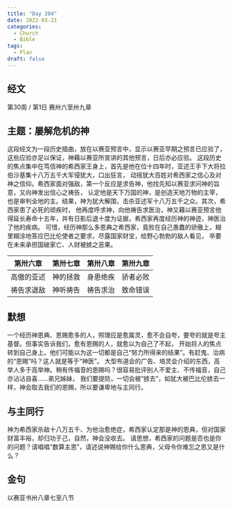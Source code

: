 ```yaml
---
title: "Day 204"
date: 2022-03-21
categories:
  - Church
  - Bible
tags:
  - Plan
draft: false
---
```


## 经文
第30周 / 第1日 赛卅六至卅九章

## 主题：屡解危机的神
这段经文为一段历史插曲，放在以赛亚预言中，显示以赛亚早期之预言已应验了，这些应验亦足以保证，神藉以赛亚所宣讲的其他预言，日后亦必应验。
这段历史的焦点集中在笃信神的希西家王身上，首先是他在位十四年时，亚述王手下大将拉伯沙基集十八万五千大军侵犹大，口出狂言，
动摇犹大百姓对希西家之信心及对神之信仰。希西家面对强敌，第一个反应是求告神，他找先知以赛亚求问神的旨意，又向神发出信心之祷告，
认定他是天下万国的神，是创造天地万物的主宰，也是审判全地的主。结果，神为犹大解围，击杀亚述军十八万五千之众。其次，希西家患了必死的顽疾时，
他再度呼求神，向他祷告求医治，神又藉以赛亚预言他得延长寿命十五年，并有日影后退十度为证据，希西家再度经历神的神迹，神医治了他的疾病。
可惜，经历神那么多恩典之希西家，竟败在自己愚蠢的骄傲上，糊里糊涂地答应巴比伦使者之要求，尽露国家财宝，给野心勃勃的敌人看见，
卒要在未来承担国破家亡、人财被掳之恶果。

|  第卅六章   |  第卅七章  |  第卅八章  |  第卅九章  |
|:-------:|:------:|:------:|:------:|
|  高傲的亚述  |  神的拯救  |  身患绝疾  |  骄者必败  |
|  祷告求退敌  |  神听祷告  |  祷告求治  |  致命错误  |

## 默想
一个经历神恩典、恩赐愈多的人，照理应是愈属灵，愈不会自夸，要夸的就是夸主基督。但事实告诉我们，愈有恩赐的人，就愈以为自己了不起，
开始将人的焦点转到自己身上。他们可能以为这一切都是自己“努力所得来的结果”。有赶鬼、治病的“恩赐”吗？这人就是等于“神医”。
大型布道会的广告、培灵会介绍的东西，高举人多于高举神。稍有传福音的恩赐吗？很容易批评别人不爱主、不传福音，自己亦沾沾自喜……弟兄姊妹，
我们要提防，一切会被“掳去”，如犹大被巴比伦掳去一样，神会取去我们的恩赐，所以要谦卑地与主同行。

## 与主同行
神为希西家杀敌十八万五千、为他治愈绝症，希西家认定那是神的恩典，但对国家财富丰裕，却归功于己，自然，神会没收去。
请思想，希西家的问题是否也是你的问题？请唱唱“数算主恩”，请述说神赐给你什么恩典，父母令你难忘之恩又是什么？

## 金句
以赛亚书卅八章七至八节

[comment]: <> (## 附录)


